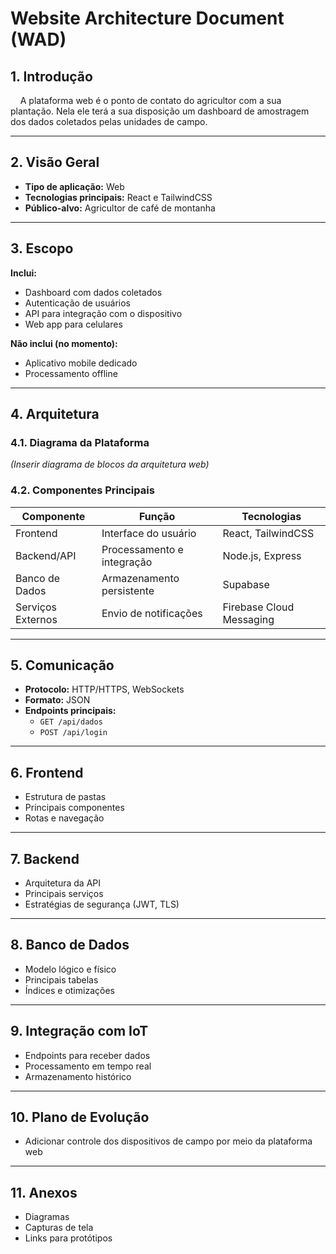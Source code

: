 # Website Architecture Document (WAD)

## 1. Introdução

&nbsp;&nbsp;&nbsp;&nbsp;A plataforma web é o ponto de contato do agricultor com a sua plantação. Nela ele terá a sua disposição um dashboard de amostragem dos dados coletados pelas unidades de campo.

---

## 2. Visão Geral
- **Tipo de aplicação:** Web
- **Tecnologias principais:** React e TailwindCSS
- **Público-alvo:** Agricultor de café de montanha

---

## 3. Escopo
**Inclui:**
- Dashboard com dados coletados
- Autenticação de usuários
- API para integração com o dispositivo
- Web app para celulares

**Não inclui (no momento):**
- Aplicativo mobile dedicado
- Processamento offline

---

## 4. Arquitetura
### 4.1. Diagrama da Plataforma
*(Inserir diagrama de blocos da arquitetura web)*

### 4.2. Componentes Principais
| Componente | Função | Tecnologias |
|------------|--------|-------------|
| Frontend | Interface do usuário | React, TailwindCSS |
| Backend/API | Processamento e integração | Node.js, Express |
| Banco de Dados | Armazenamento persistente | Supabase |
| Serviços Externos | Envio de notificações | Firebase Cloud Messaging |

---

## 5. Comunicação
- **Protocolo:** HTTP/HTTPS, WebSockets  
- **Formato:** JSON  
- **Endpoints principais:**  
  - `GET /api/dados`
  - `POST /api/login`

---

## 6. Frontend
- Estrutura de pastas  
- Principais componentes  
- Rotas e navegação

---

## 7. Backend
- Arquitetura da API  
- Principais serviços  
- Estratégias de segurança (JWT, TLS)

---

## 8. Banco de Dados
- Modelo lógico e físico  
- Principais tabelas  
- Índices e otimizações

---

## 9. Integração com IoT
- Endpoints para receber dados  
- Processamento em tempo real  
- Armazenamento histórico

---

## 10. Plano de Evolução
- Adicionar controle dos dispositivos de campo por meio da plataforma web 

---

## 11. Anexos
- Diagramas  
- Capturas de tela  
- Links para protótipos
